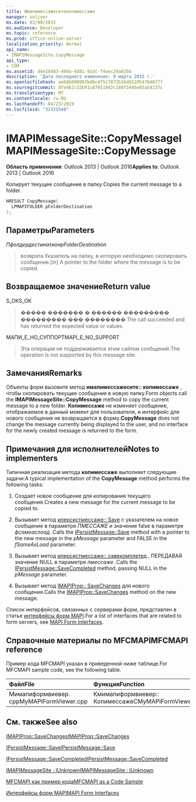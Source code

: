 ```yaml
---
title: Имапимессажеситекопимессаже
manager: soliver
ms.date: 03/09/2015
ms.audience: Developer
ms.topic: reference
ms.prod: office-online-server
localization_priority: Normal
api_name:
- IMAPIMessageSite.CopyMessage
api_type:
- COM
ms.assetid: d4e18483-409a-4d81-91dc-f4aec29a82bb
description: 'Дата последнего изменения: 9 марта 2015 г.'
ms.openlocfilehash: aeb8b090997bd0c4f51f872b36d6520547846f7f
ms.sourcegitcommit: 8fe462c32b91c87911942c188f3445e85a54137c
ms.translationtype: MT
ms.contentlocale: ru-RU
ms.lasthandoff: 04/23/2019
ms.locfileid: "32321548"
---
```

# <a name="imapimessagesitecopymessage"></a><span data-ttu-id="b64ba-103">IMAPIMessageSite::CopyMessage</span><span class="sxs-lookup"><span data-stu-id="b64ba-103">IMAPIMessageSite::CopyMessage</span></span>

  
  
<span data-ttu-id="b64ba-104">**Область применения**: Outlook 2013 | Outlook 2016</span><span class="sxs-lookup"><span data-stu-id="b64ba-104">**Applies to**: Outlook 2013 | Outlook 2016</span></span> 
  
<span data-ttu-id="b64ba-105">Копирует текущее сообщение в папку.</span><span class="sxs-lookup"><span data-stu-id="b64ba-105">Copies the current message to a folder.</span></span>
  
```cpp
HRESULT CopyMessage(
  LPMAPIFOLDER pFolderDestination
);
```

## <a name="parameters"></a><span data-ttu-id="b64ba-106">Параметры</span><span class="sxs-lookup"><span data-stu-id="b64ba-106">Parameters</span></span>

 <span data-ttu-id="b64ba-107">_Пфолдердестинатион_</span><span class="sxs-lookup"><span data-stu-id="b64ba-107">_pFolderDestination_</span></span>
  
> <span data-ttu-id="b64ba-108">возврата Указатель на папку, в которую необходимо скопировать сообщение.</span><span class="sxs-lookup"><span data-stu-id="b64ba-108">[in] A pointer to the folder where the message is to be copied.</span></span>
    
## <a name="return-value"></a><span data-ttu-id="b64ba-109">Возвращаемое значение</span><span class="sxs-lookup"><span data-stu-id="b64ba-109">Return value</span></span>

<span data-ttu-id="b64ba-110">S_OK</span><span class="sxs-lookup"><span data-stu-id="b64ba-110">S_OK</span></span> 
  
> <span data-ttu-id="b64ba-111">����� ������� � ������ ��������� ��������� ��� ��������.</span><span class="sxs-lookup"><span data-stu-id="b64ba-111">The call succeeded and has returned the expected value or values.</span></span>
    
<span data-ttu-id="b64ba-112">МАПИ_Е_НО_СУППОРТ</span><span class="sxs-lookup"><span data-stu-id="b64ba-112">MAPI_E_NO_SUPPORT</span></span> 
  
> <span data-ttu-id="b64ba-113">Эта операция не поддерживается этим сайтом сообщений.</span><span class="sxs-lookup"><span data-stu-id="b64ba-113">The operation is not supported by this message site.</span></span>
    
## <a name="remarks"></a><span data-ttu-id="b64ba-114">Замечания</span><span class="sxs-lookup"><span data-stu-id="b64ba-114">Remarks</span></span>

<span data-ttu-id="b64ba-115">Объекты форм вызовите метод **имапимессажесите:: копимессаже** , чтобы скопировать текущее сообщение в новую папку.</span><span class="sxs-lookup"><span data-stu-id="b64ba-115">Form objects call the **IMAPIMessageSite::CopyMessage** method to copy the current message to a new folder.</span></span> <span data-ttu-id="b64ba-116">**Копимессаже** не изменяет сообщение, отображаемое в данный момент для пользователя, и интерфейс для нового сообщения не возвращается в форму.</span><span class="sxs-lookup"><span data-stu-id="b64ba-116">**CopyMessage** does not change the message currently being displayed to the user, and no interface for the newly created message is returned to the form.</span></span> 
  
## <a name="notes-to-implementers"></a><span data-ttu-id="b64ba-117">Примечания для исполнителей</span><span class="sxs-lookup"><span data-stu-id="b64ba-117">Notes to implementers</span></span>

<span data-ttu-id="b64ba-118">Типичная реализация метода **копимессаже** выполняет следующие задачи:</span><span class="sxs-lookup"><span data-stu-id="b64ba-118">A typical implementation of the **CopyMessage** method performs the following tasks:</span></span> 
  
1. <span data-ttu-id="b64ba-119">Создает новое сообщение для копирования текущего сообщения.</span><span class="sxs-lookup"><span data-stu-id="b64ba-119">Creates a new message for the current message to be copied to.</span></span>
    
2. <span data-ttu-id="b64ba-120">Вызывает метод [иперсистмессаже:: Save](ipersistmessage-save.md) с указателем на новое сообщение в параметре _ПМЕССАЖЕ_ и значение false в параметре _фсамеаслоад_ .</span><span class="sxs-lookup"><span data-stu-id="b64ba-120">Calls the [IPersistMessage::Save](ipersistmessage-save.md) method with a pointer to the new message in the  _pMessage_ parameter and FALSE in the  _fSameAsLoad_ parameter.</span></span> 
    
3. <span data-ttu-id="b64ba-121">Вызывает метод [иперсистмессаже:: савекомплетед](ipersistmessage-savecompleted.md) , ПЕРЕДАВАЯ значение NULL в параметре _пмессаже_ .</span><span class="sxs-lookup"><span data-stu-id="b64ba-121">Calls the [IPersistMessage::SaveCompleted](ipersistmessage-savecompleted.md) method, passing NULL in the  _pMessage_ parameter.</span></span> 
    
4. <span data-ttu-id="b64ba-122">Вызывает метод [IMAPIProp:: SaveChanges](imapiprop-savechanges.md) для нового сообщения.</span><span class="sxs-lookup"><span data-stu-id="b64ba-122">Calls the [IMAPIProp::SaveChanges](imapiprop-savechanges.md) method on the new message.</span></span> 
    
<span data-ttu-id="b64ba-123">Список интерфейсов, связанных с серверами форм, представлен в статье [интерфейсы форм MAPI](mapi-form-interfaces.md).</span><span class="sxs-lookup"><span data-stu-id="b64ba-123">For a list of interfaces that are related to form servers, see [MAPI Form Interfaces](mapi-form-interfaces.md).</span></span>
  
## <a name="mfcmapi-reference"></a><span data-ttu-id="b64ba-124">Справочные материалы по MFCMAPI</span><span class="sxs-lookup"><span data-stu-id="b64ba-124">MFCMAPI reference</span></span>

<span data-ttu-id="b64ba-125">Пример кода MFCMAPI указан в приведенной ниже таблице.</span><span class="sxs-lookup"><span data-stu-id="b64ba-125">For MFCMAPI sample code, see the following table.</span></span>
  
|<span data-ttu-id="b64ba-126">**Файл**</span><span class="sxs-lookup"><span data-stu-id="b64ba-126">**File**</span></span>|<span data-ttu-id="b64ba-127">**Функция**</span><span class="sxs-lookup"><span data-stu-id="b64ba-127">**Function**</span></span>|<span data-ttu-id="b64ba-128">**Примечание**</span><span class="sxs-lookup"><span data-stu-id="b64ba-128">**Comment**</span></span>|
|:-----|:-----|:-----|
|<span data-ttu-id="b64ba-129">Мимапиформвиевер. cpp</span><span class="sxs-lookup"><span data-stu-id="b64ba-129">MyMAPIFormViewer.cpp</span></span>  <br/> |<span data-ttu-id="b64ba-130">Кмимапиформвиевер:: Копимессаже</span><span class="sxs-lookup"><span data-stu-id="b64ba-130">CMyMAPIFormViewer::CopyMessage</span></span>  <br/> |<span data-ttu-id="b64ba-131">Не реализовано.</span><span class="sxs-lookup"><span data-stu-id="b64ba-131">Not implemented.</span></span>  <br/> |
   
## <a name="see-also"></a><span data-ttu-id="b64ba-132">См. также</span><span class="sxs-lookup"><span data-stu-id="b64ba-132">See also</span></span>



[<span data-ttu-id="b64ba-133">IMAPIProp::SaveChanges</span><span class="sxs-lookup"><span data-stu-id="b64ba-133">IMAPIProp::SaveChanges</span></span>](imapiprop-savechanges.md)
  
[<span data-ttu-id="b64ba-134">IPersistMessage::Save</span><span class="sxs-lookup"><span data-stu-id="b64ba-134">IPersistMessage::Save</span></span>](ipersistmessage-save.md)
  
[<span data-ttu-id="b64ba-135">IPersistMessage::SaveCompleted</span><span class="sxs-lookup"><span data-stu-id="b64ba-135">IPersistMessage::SaveCompleted</span></span>](ipersistmessage-savecompleted.md)
  
[<span data-ttu-id="b64ba-136">IMAPIMessageSite : IUnknown</span><span class="sxs-lookup"><span data-stu-id="b64ba-136">IMAPIMessageSite : IUnknown</span></span>](imapimessagesiteiunknown.md)


[<span data-ttu-id="b64ba-137">MFCMAPI как пример кода</span><span class="sxs-lookup"><span data-stu-id="b64ba-137">MFCMAPI as a Code Sample</span></span>](mfcmapi-as-a-code-sample.md)
  
[<span data-ttu-id="b64ba-138">Интерфейсы форм MAPI</span><span class="sxs-lookup"><span data-stu-id="b64ba-138">MAPI Form Interfaces</span></span>](mapi-form-interfaces.md)

